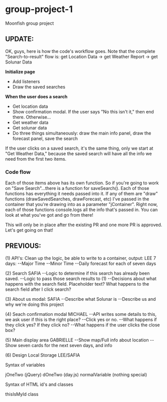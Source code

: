 # group-project-1
Moonfish group project


## UPDATE:

OK, guys, here is how the code's workflow goes. Note that the complete "Search-to-result" flow is: get Location Data -> get Weather Report -> get Solunar Data

**Initialize page**
* Add listeners
* Draw the saved searches

**When the user does a search**
* Get location data
* Show confirmation modal. If the user says "No this isn't it," then end there. Otherwise...
* Get weather data
* Get solunar data
* Do three things simultaneously: draw the main info panel, draw the forecast panel, save the search

If the user clicks on a saved search, it's the same thing, only we start at "Get Weather Data," because the saved search will have all the info we need from the first two items.

### Code flow
Each of those items above has its own function. So if you're going to work on "Save Search"...there is a function for saveSearch(). Each of those functions has everything it needs passed into it. If any of them are "draw" functions (drawSavedSearches, drawForecast, etc) I've passed in the container that you're drawing into as a parameter "jContainer". Right now, each of those functions console.logs all the info that's passed in. You can look at what you've got and go from there!

This will only be in place after the existing PR and one more PR is approved. Let's get going on that!




## PREVIOUS:

(1) API's: Clean up the logic, be able to write to a container, output: LEE
7 days:
--Major Time
--Minor Time
--Daily forecast for each of seven days

(2) Search SAFIA
--Logic to determine if this search has already been saved.
--Logic to pass those search results to (1)
--Decisions about what happens with the search field. Placeholder text? What happens to the search field after I click search?

(3) About us modal: SAFIA
--Describe what Solunar is
--Describe us and why we're doing this project

(4) Seach confirmation modal MICHAEL
--API writes some details to this, we ask user if this is the right place?
--Click yes or no.
--What happens if they click yes? If they click no?
--What happens if the user clicks the close box?

(5) Main display area GABRIELLE
--Show map/Full info about location
--Show seven cards for the next seven days, and info

(6) Design Local Storage LEE/SAFIA




Syntax of variables

jOneTwo (jQuery)
dOneTwo (day.js)
normalVariable (nothing special)

Syntax of HTML id's and classes

thisIsMyId
class


